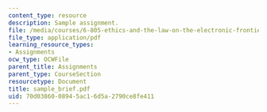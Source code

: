 ```yaml
---
content_type: resource
description: Sample assignment.
file: /media/courses/6-805-ethics-and-the-law-on-the-electronic-frontier-fall-2005/70d0386008945ac16d5a2790ce8fe411_sample_brief.pdf
file_type: application/pdf
learning_resource_types:
- Assignments
ocw_type: OCWFile
parent_title: Assignments
parent_type: CourseSection
resourcetype: Document
title: sample_brief.pdf
uid: 70d03860-0894-5ac1-6d5a-2790ce8fe411
---
```

